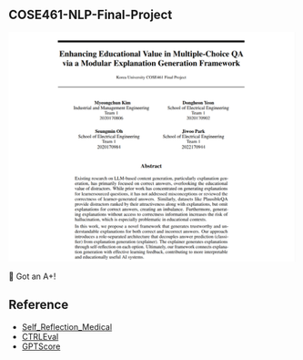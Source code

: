 ## COSE461-NLP-Final-Project

![Abstract](pdf/page1.png)

🌟 Got an A+!

## Reference

- [Self_Reflection_Medical](https://github.com/ziweiji/Self_Reflection_Medical)
- [CTRLEval](https://github.com/thu-coai/CTRLEval)
- [GPTScore](https://github.com/jinlanfu/GPTScore)
